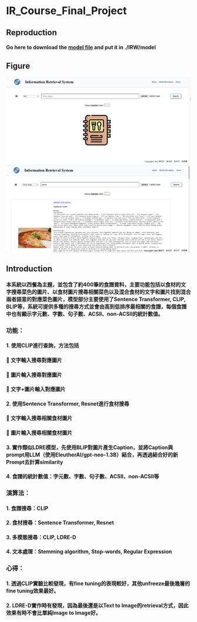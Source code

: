 # IR_Course_Final_Project

## Reproduction
#### Go here to download the [model file](https://drive.google.com/drive/folders/18O5LDo0gaXhbQolfhH320TDe5BeIiQtv) and put it in ./IRW/model

## Figure
![image](https://github.com/Azure0413/IR_Course_Final_Project/blob/main/main.png)
![image](https://github.com/Azure0413/IR_Course_Final_Project/blob/main/search.png)

## Introduction
#### 本系統以西餐為主題，並包含了約400筆的食譜資料，主要功能包括以食材的文字搜尋菜色的圖片、以食材圖片搜尋相關菜色以及混合食材的文字和圖片找到混合兩者語意的對應菜色圖片，模型部分主要使用了Sentence Transformer, CLIP, BLIP等，系統可提供多種的搜尋方式並會由高到低排序最相關的食譜，每個食譜中也有顯示字元數、字數、句子數、ACSII、non-ACSII的統計數值。

### 功能：
#### 1.	使用CLIP進行查詢，方法包括
#### 	文字輸入搜尋對應圖片
#### 	圖片輸入搜尋對應圖片
#### 	文字+圖片輸入對應圖片
#### 2.	使用Sentence Transformer, Resnet進行食材搜尋
#### 	文字輸入搜尋相關食材圖片
#### 	圖片輸入搜尋相關食材圖片
#### 3.	實作類似LDRE模型，先使用BLIP對圖片產生Caption，並將Caption與prompt用LLM（使用EleutherAI/gpt-neo-1.3B）結合，再透過結合好的新Prompt去計算similarity
#### 4.	食譜的統計數值：字元數、字數、句子數、ACSII、non-ACSII等

### 演算法：
#### 1.	食譜搜尋：CLIP
#### 2.	食材搜尋：Sentence Transformer, Resnet
#### 3.	多模態搜尋：CLIP, LDRE-D
#### 4.	文本處理：Stemming algorithm, Stop-words, Regular Expression
### 心得：
#### 1.	透過CLIP實驗比較發現，有fine tuning的表現較好，其他unfreeze最後幾層的fine tuning效果最好。
#### 2.	LDRE-D實作時有發現，因為最後還是以Text to Image的retrieval方式，因此效果有時不會比單純Image to Image好。
